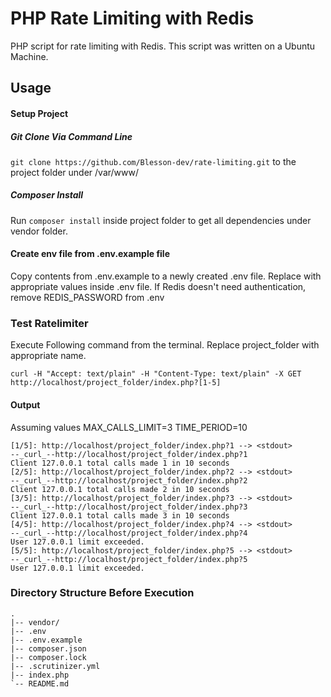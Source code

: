# PHP Rate Limiting with Redis


PHP script for rate limiting with Redis.
This script was written on a Ubuntu Machine.

## Usage

#### Setup Project

##### Git Clone Via Command Line

`git clone https://github.com/Blesson-dev/rate-limiting.git` to the project folder under /var/www/

##### Composer Install

Run `composer install` inside project folder to get all dependencies under vendor folder.

#### Create env file from .env.example file

Copy contents from .env.example to a newly created .env file.
Replace with appropriate values inside .env file.
If Redis doesn't need authentication, remove REDIS_PASSWORD from .env

### Test Ratelimiter

Execute Following command from the terminal.
Replace project_folder with appropriate name.


```
curl -H "Accept: text/plain" -H "Content-Type: text/plain" -X GET http://localhost/project_folder/index.php?[1-5]
```

#### Output
Assuming values 
MAX_CALLS_LIMIT=3
TIME_PERIOD=10

```
[1/5]: http://localhost/project_folder/index.php?1 --> <stdout>
--_curl_--http://localhost/project_folder/index.php?1
Client 127.0.0.1 total calls made 1 in 10 seconds
[2/5]: http://localhost/project_folder/index.php?2 --> <stdout>
--_curl_--http://localhost/project_folder/index.php?2
Client 127.0.0.1 total calls made 2 in 10 seconds
[3/5]: http://localhost/project_folder/index.php?3 --> <stdout>
--_curl_--http://localhost/project_folder/index.php?3
Client 127.0.0.1 total calls made 3 in 10 seconds
[4/5]: http://localhost/project_folder/index.php?4 --> <stdout>
--_curl_--http://localhost/project_folder/index.php?4
User 127.0.0.1 limit exceeded.
[5/5]: http://localhost/project_folder/index.php?5 --> <stdout>
--_curl_--http://localhost/project_folder/index.php?5
User 127.0.0.1 limit exceeded.
```

### Directory Structure Before Execution

```
.
|-- vendor/
|-- .env
|-- .env.example
|-- composer.json
|-- composer.lock
|-- .scrutinizer.yml
|-- index.php
`-- README.md

```
